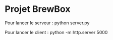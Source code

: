 Projet BrewBox
========

Pour lancer le serveur :
python server.py

Pour lancer le client :
python -m http.server 5000